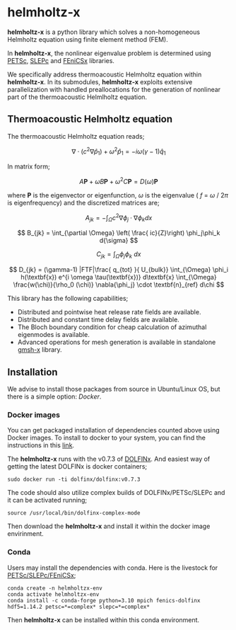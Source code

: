 # helmholtz-x

**helmholtz-x** is a python library which solves a non-homogeneous Helmholtz equation using finite element method (FEM).

In **helmholtz-x**, the nonlinear eigenvalue problem is determined using [PETSc](https://petsc.org/release/overview/), [SLEPc](https://slepc.upv.es/) and [FEniCSx](https://github.com/FEniCS) libraries. 

We specifically address thermoacoustic Helmholtz equation within **helmholtz-x**. In its submodules, **helmholtz-x** exploits extensive parallelization with handled preallocations for the generation of nonlinear part of the thermoacoustic Helmlholtz equation.

## Thermoacoustic Helmholtz equation

The thermoacoustic Helmholtz equation reads;

$$ \nabla\cdot\left( c^2 \nabla  \hat{p}_1 \right) + \omega^2\hat{p}_1  = -i\omega (\gamma-1)\hat{q}_1  $$

In matrix form;

$$ A\textbf{P} + \omega B\textbf{P} + \omega^2C\textbf{P} = D(\omega)\textbf{P} $$

where 
$\textbf{P}$ is the eigenvector or eigenfunction, $\omega$ is the eigenvalue ( $f$ = $\omega$ / $2\pi$ is eigenfrequency) and the discretized matrices are;

$$ A_{jk} = -\int_\Omega c^2\nabla \phi_j \cdot\nabla \phi_k dx   $$

$$ B_{jk} = \int_{\partial \Omega} \left( \frac{  ic}{Z}\right)  \phi_j\phi_k d{\sigma}   $$

$$ C_{jk} = \int_\Omega\phi_j\phi_k\ dx   $$

$$ D_{jk} = (\gamma-1) |FTF|\frac{ q_{tot}  }{ U_{bulk}} \int_{\Omega} \phi_i h(\textbf{x}) e^{i \omega \tau(\textbf{x})} d\textbf{x}  \int_{\Omega} \frac{w(\chi)}{\rho_0 (\chi)}  \nabla{\phi_j} \cdot \textbf{n}_{ref} d\chi $$

This library has the following capabilities;

- Distributed and pointwise heat release rate fields are available.
- Distributed and constant time delay fields are available.
- The Bloch boundary condition for cheap calculation of azimuthal eigenmodes is available.
- Advanced operations for mesh generation is available in standalone [gmsh-x](https://github.com/ekremekc/gmsh-x) library.

## Installation

We advise to install those packages from source in Ubuntu/Linux OS, but there is a simple option: *Docker*.  

### Docker images
You can get packaged installation of dependencies counted above using Docker images. To install to docker to your system, you can find the instructions in this [link](https://docs.docker.com/engine/install/ubuntu/#install-using-the-repository). 

The **helmholtz-x** runs with the v0.7.3 of [DOLFINx](https://github.com/FEniCS/dolfinx). And easiest way of getting the latest DOLFINx is docker containers;

```shell
sudo docker run -ti dolfinx/dolfinx:v0.7.3
```

The code should also utilize complex builds of DOLFINx/PETSc/SLEPc and it can be activated running;

```shell
source /usr/local/bin/dolfinx-complex-mode
```

Then download the **helmholtz-x** and install it within the docker image envirinment.

### Conda
Users may install the dependencies with conda. Here is the livestock for [PETSc/SLEPc/FEniCSx](https://fenicsproject.discourse.group/t/error-when-trying-to-solve-complex-eigenvalue-problem-in-parallel/13546/3);
```shell
conda create -n helmholtzx-env
conda activate helmholtzx-env
conda install -c conda-forge python=3.10 mpich fenics-dolfinx hdf5=1.14.2 petsc=*=complex* slepc=*=complex*
```
Then **helmholtz-x** can be installed within this conda environment.
